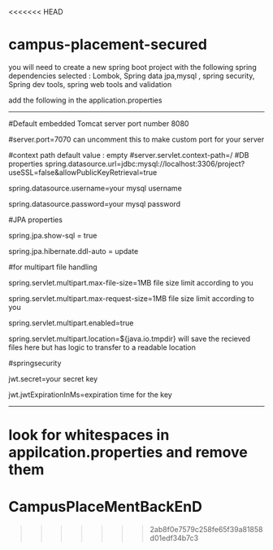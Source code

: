 <<<<<<< HEAD
# campus-placement-secured
you will need to create a new spring boot project with the following spring dependencies selected :
Lombok, Spring data jpa,mysql , spring security, Spring dev tools, spring web tools and validation

add the following in the application.properties


----------------------------------------------------------------
#Default embedded Tomcat server port number 8080

#server.port=7070 can uncomment this to make custom port for your server

#context path default value : empty
#server.servlet.context-path=/
#DB properties
spring.datasource.url=jdbc:mysql://localhost:3306/project?useSSL=false&allowPublicKeyRetrieval=true

spring.datasource.username=your mysql username

spring.datasource.password=your mysql password

#JPA properties

spring.jpa.show-sql = true

spring.jpa.hibernate.ddl-auto = update


#for multipart file handling

spring.servlet.multipart.max-file-size=1MB file size limit according to you

spring.servlet.multipart.max-request-size=1MB file size limit according to you

spring.servlet.multipart.enabled=true

spring.servlet.multipart.location=${java.io.tmpdir} will save the recieved files here but has logic to transfer to a readable location

#springsecurity 

jwt.secret=your secret key

jwt.jwtExpirationInMs=expiration time for the key


---------------------------------------------------

look for whitespaces in appilcation.properties and remove them
=======
# CampusPlaceMentBackEnD
>>>>>>> 2ab8f0e7579c258fe65f39a81858d01edf34b7c3
